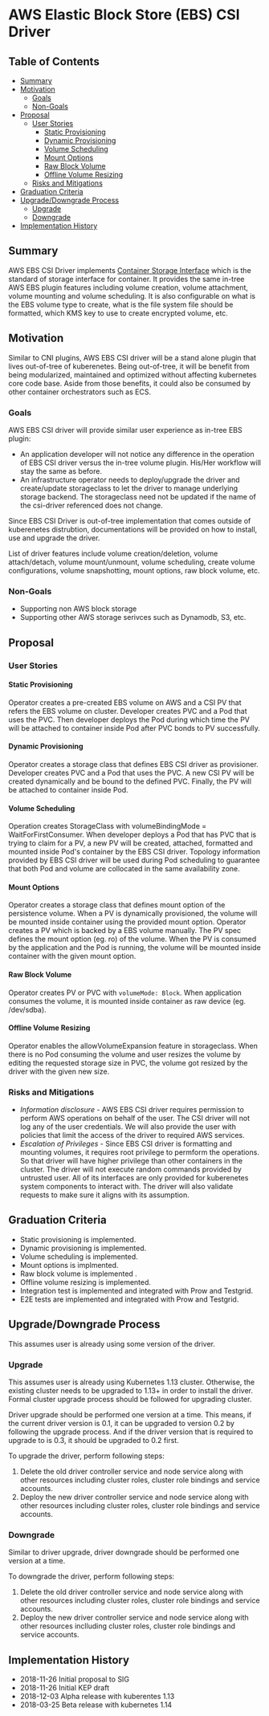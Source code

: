 # AWS Elastic Block Store (EBS) CSI Driver

## Table of Contents

<!-- toc -->
- [Summary](#summary)
- [Motivation](#motivation)
  - [Goals](#goals)
  - [Non-Goals](#non-goals)
- [Proposal](#proposal)
  - [User Stories](#user-stories)
    - [Static Provisioning](#static-provisioning)
    - [Dynamic Provisioning](#dynamic-provisioning)
    - [Volume Scheduling](#volume-scheduling)
    - [Mount Options](#mount-options)
    - [Raw Block Volume](#raw-block-volume)
    - [Offline Volume Resizing](#offline-volume-resizing)
  - [Risks and Mitigations](#risks-and-mitigations)
- [Graduation Criteria](#graduation-criteria)
- [Upgrade/Downgrade Process](#upgradedowngrade-process)
  - [Upgrade](#upgrade)
  - [Downgrade](#downgrade)
- [Implementation History](#implementation-history)
<!-- /toc -->

## Summary
AWS EBS CSI Driver implements [Container Storage Interface](https://github.com/container-storage-interface/spec/tree/master) which is the standard of storage interface for container. It provides the same in-tree AWS EBS plugin features including volume creation, volume attachment, volume mounting and volume scheduling. It is also configurable on what is the EBS volume type to create, what is the file system file should be formatted, which KMS key to use to create encrypted volume, etc.

## Motivation
Similar to CNI plugins, AWS EBS CSI driver will be a stand alone plugin that lives out-of-tree of kuberenetes. Being out-of-tree, it will be benefit from being modularized, maintained and optimized without affecting kubernetes core code base. Aside from those benefits, it could also be consumed by other container orchestrators such as ECS.

### Goals
AWS EBS CSI driver will provide similar user experience as in-tree EBS plugin:
* An application developer will not notice any difference in the operation of EBS CSI driver versus the in-tree volume plugin. His/Her workflow will stay the same as before.
* An infrastructure operator needs to deploy/upgrade the driver and create/update storageclass to let the driver to manage underlying storage backend. The storageclass need not be updated if the name of the csi-driver referenced does not change.

Since EBS CSI Driver is out-of-tree implementation that comes outside of kuberenetes distrubtion, documentations will be provided on how to install, use and upgrade the driver.

List of driver features include volume creation/deletion, volume attach/detach, volume mount/unmount, volume scheduling, create volume configurations, volume snapshotting, mount options, raw block volume, etc.

### Non-Goals
* Supporting non AWS block storage
* Supporting other AWS storage serivces such as Dynamodb, S3, etc.

## Proposal

### User Stories

#### Static Provisioning
Operator creates a pre-created EBS volume on AWS and a CSI PV that refers the EBS volume on cluster. Developer creates PVC and a Pod that uses the PVC. Then developer deploys the Pod during which time the PV will be attached to container inside Pod after PVC bonds to PV successfully.

#### Dynamic Provisioning
Operator creates a storage class that defines EBS CSI driver as provisioner. Developer creates PVC and a Pod that uses the PVC. A new CSI PV will be created dynamically and be bound to the defined PVC. Finally, the PV will be attached to container inside Pod.

#### Volume Scheduling
Operation creates StorageClass with  volumeBindingMode = WaitForFirstConsumer. When developer deploys a Pod that has PVC that is trying to claim for a PV, a new PV will be created, attached, formatted and mounted inside Pod&#39;s container by the EBS CSI driver. Topology information provided by EBS CSI driver will be used during Pod scheduling to guarantee that both Pod and volume are collocated in the same availability zone.

#### Mount Options
Operator creates a storage class that defines mount option of the persistence volume. When a PV is dynamically provisioned, the volume will be mounted inside container using the provided mount option.
Operator creates a PV which is backed by a EBS volume manually. The PV spec defines the mount option (eg. ro) of the volume. When the PV is consumed by the application and the Pod is running, the volume will be mounted inside container with the given mount option.

#### Raw Block Volume
Operator creates PV or PVC with `volumeMode: Block`. When application consumes the volume, it is mounted inside container as raw device (eg. /dev/sdba).

#### Offline Volume Resizing
Operator enables the allowVolumeExpansion feature in storageclass. When there is no Pod consuming the volume and user resizes the volume by editing the requested storage size in PVC, the volume got resized by the driver with the given new size.

### Risks and Mitigations
* *Information disclosure* - AWS EBS CSI driver requires permission to perform AWS operations on behalf of the user. The CSI driver will not log any of the user credentials. We will also provide the user with policies that limit the access of the driver to required AWS services.
* *Escalation of Privileges* - Since EBS CSI driver is formatting and mounting volumes, it requires root privilege to permform the operations. So that driver will have higher privilege than other containers in the cluster. The driver will not execute random commands provided by untrusted user. All of its interfaces are only provided for kuberenetes system components to interact with. The driver will also validate requests to make sure it aligns with its assumption.

## Graduation Criteria
* Static provisioning is implemented.
* Dynamic provisioning is implemented.
* Volume scheduling is implemented.
* Mount options is implmented.
* Raw block volume is implemented .
* Offline volume resizing is implemented.
* Integration test is implemented and integrated with Prow and Testgrid.
* E2E tests are implemented and integrated with Prow and Testgrid.

## Upgrade/Downgrade Process
This assumes user is already using some version of the driver.

### Upgrade
This assumes user is already using Kubernetes 1.13 cluster. Otherwise, the existing cluster needs to be upgraded to 1.13+ in order to install the driver. Formal cluster upgrade process should be followed for upgrading cluster.

Driver upgrade should be performed one version at a time. This means, if the current driver version is 0.1, it can be upgraded to version 0.2 by following the upgrade process. And if the driver version that is required to upgrade to is 0.3, it should be upgraded to 0.2 first.

To upgrade the driver, perform following steps:
1. Delete the old driver controller service and node service along with other resources including cluster roles, cluster role bindings and service accounts.
1. Deploy the new driver controller service and node service along with other resources including cluster roles, cluster role bindings and service accounts.

### Downgrade
Similar to driver upgrade, driver downgrade should be performed one version at a time.

To downgrade the driver, perform following steps:
1. Delete the old driver controller service and node service along with other resources including cluster roles, cluster role bindings and service accounts.
1. Deploy the new driver controller service and node service along with other resources inclluding cluster roles, cluster role bindings and service accounts.

## Implementation History
* 2018-11-26 Initial proposal to SIG
* 2018-11-26 Initial KEP draft
* 2018-12-03 Alpha release with kuberentes 1.13
* 2018-03-25 Beta release with kubernetes 1.14

